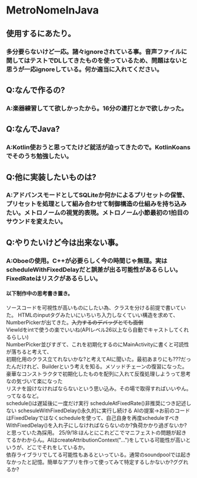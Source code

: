 # MetroNomeInJava

## 使用するにあたり。
### 多分要らないけど一応。諸々ignoreされている事。音声ファイルに関してはテストでDLしてきたものを使っているため、問題はないと思うが一応ignoreしている。何か適当に入れてください。

## Q:なんで作るの?
###    A:楽器練習してて欲しかったから。16分の連打とかで欲しかった。

## Q:なんでJava?
###    A:Kotlin使おうと思ってたけど就活が迫ってきたので。KotlinKoansでそのうち勉強したい。

## Q:他に実装したいものは?
###    A:アドバンスモードとしてSQLiteか何かによるプリセットの保管、プリセットを処理として組み合わせて制御構造の仕組みを持ち込みたい。メトロノームの視覚的表現。メトロノーム小節最初の1拍目のサウンドを変えたい。

## Q:やりたいけど今は出来ない事。
### A:Oboeの使用。C++が必要らしく今の時間じゃ無理。実はscheduleWithFixedDelayだと誤差が出る可能性があるらしい。FixedRateはリスクがあるらしい。

#### 以下制作中の思考書き置き。
ソースコードを可視性が高いものにしたい為、クラスを分ける前提で書いていた。
HTMLのinputタグみたいにいちいち入力しなくていい構造を求めて、NumberPickerが出てきた。~~入力するのデバッグとても面倒~~  
ViewIdをintで使うの楽でいいね(APIレベル26以上なら自動でキャストしてくれるらしい)  
NumberPicker並びすぎて、これを初期化するのにMainActivityに書くと可読性が落ちると考えて、  
初期化用のクラス立てれないかな?と考えてAIに聞いた。最初あまりにも???だったんだけれど、Builderという考えを知る。メソッドチェーンの復習になった。  
豪華なコンストラクタで初期化したものを配列に入れて反復処理しようって思考なの気づいて楽になった  
リスナを設けなければならないという思い込み。その場で取得すればいいやん。ってなるなど。  
schedule()は遅延後に一度だけ実行
scheduleAtFixedRate()非推奨につき記述しない
schesuleWithFixedDelay()永久的に実行し続ける
AIの提案->お前のコードはFixedDelayではなくscheduleを使って、自己自身を再度scheduleすべき
WithFixedDelay()を入れ子にしなければならないのか?負荷かかり過ぎないか?と思っていた為採用。
25/9/18:ほんとにこれどこでマニフェストの問題が起きてるかわからん。AIはcreateAttributionContext("…")をしている可能性が高いというが、どこでそれをしているか。  
依存ライブラリでしてる可能性もあるといっている。通常のsoundpoolでは起きなかったと記憶。簡単なアプリを作って使ってみて特定するしかないか?ググれるか?